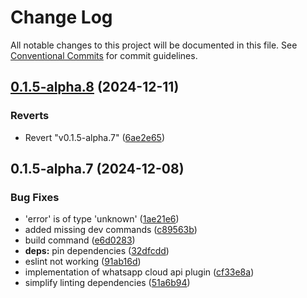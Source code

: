 # Change Log

All notable changes to this project will be documented in this file.
See [Conventional Commits](https://conventionalcommits.org) for commit guidelines.

## [0.1.5-alpha.8](https://github.com/okcashpro/okai/compare/v0.1.5-alpha.7...v0.1.5-alpha.8) (2024-12-11)


### Reverts

* Revert "v0.1.5-alpha.7" ([6ae2e65](https://github.com/okcashpro/okai/commit/6ae2e65b31a23c7f2fed9965db8b4384292ef576))





## 0.1.5-alpha.7 (2024-12-08)


### Bug Fixes

* 'error' is of type 'unknown' ([1ae21e6](https://github.com/okcashpro/okai/commit/1ae21e675a1900c4e43786466195824409e0756c))
* added missing dev commands ([c89563b](https://github.com/okcashpro/okai/commit/c89563bc020f0b21a69599b706534f2edfbdf1cd))
* build command ([e6d0283](https://github.com/okcashpro/okai/commit/e6d0283fd52ab8370d4812944e28ecc85960f4ef))
* **deps:** pin dependencies ([32dfcdd](https://github.com/okcashpro/okai/commit/32dfcdd108a15e85f92d786a5ce7db2d2f5a35b4))
* eslint not working ([91ab16d](https://github.com/okcashpro/okai/commit/91ab16d6cb7361e6785ad5e6f7a617584357f00a))
* implementation of whatsapp cloud api plugin ([cf33e8a](https://github.com/okcashpro/okai/commit/cf33e8aaa1a30ea731195d871f80654c2f729fda))
* simplify linting dependencies ([51a6b94](https://github.com/okcashpro/okai/commit/51a6b94f6764f4951f48b730c5fdf821876c070f))
